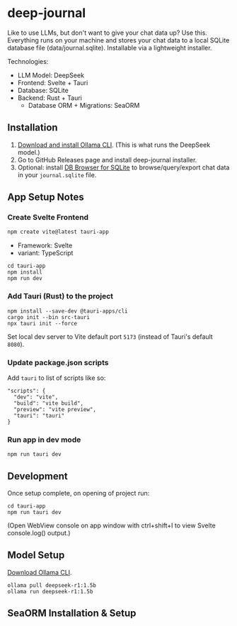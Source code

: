 # deep-journal
Like to use LLMs, but don't want to give your chat data up? Use this. Everything runs on your machine and stores your chat data to a local SQLite database file (data/journal.sqlite). Installable via a lightweight installer.

Technologies:
- LLM Model: DeepSeek
- Frontend: Svelte + Tauri
- Database: SQLite
- Backend: Rust + Tauri
  - Database ORM + Migrations: SeaORM
  
## Installation
1. [Download and install Ollama CLI](https://ollama.com/download). (This is what runs the DeepSeek model.)
2. Go to GitHub Releases page and install deep-journal installer.
3. Optional: install [DB Browser for SQLite](https://sqlitebrowser.org/) to browse/query/export chat data in your `journal.sqlite` file.

## App Setup Notes
### Create Svelte Frontend
```powershell
npm create vite@latest tauri-app
```
- Framework: Svelte
- variant: TypeScript

```
cd tauri-app
npm install
npm run dev
```
### Add Tauri (Rust) to the project
```
npm install --save-dev @tauri-apps/cli
cargo init --bin src-tauri
npx tauri init --force
```
Set local dev server to Vite default port `5173` (instead of Tauri's default `8080`).
### Update package.json scripts
Add `tauri` to list of scripts like so:
```
"scripts": {
  "dev": "vite",
  "build": "vite build",
  "preview": "vite preview",
  "tauri": "tauri"
}
```
### Run app in dev mode
```
npm run tauri dev
```

## Development
Once setup complete, on opening of project run:
```
cd tauri-app
npm run tauri dev
```
(Open WebView console on app window with ctrl+shift+I to view Svelte console.log() output.)

<!-- ## Development with WSL
Setup commands:

Set up WSL:
```powershell
wsl --install
wsl.exe -d Ubuntu
```

Install rustup for Rust lang:
```
curl --proto '=https' --tlsv1.2 -sSf https://sh.rustup.rs | sh
```

Install Node.js:
```
curl -o- https://raw.githubusercontent.com/nvm-sh/nvm/v0.40.3/install.sh | bash
\. "$HOME/.nvm/nvm.sh"
nvm install 22
```

Tauri+Svelte app initialization commands (set Identifier as `com.deep-journal.tauri-app` and package manager `npm`):
```
npm create tauri-app@latest tauri-app -- --template svelte
cd tauri-app
sudo apt update
sudo apt install build-essential
npm install
```

Run development server:
```
npm run tauri dev
``` -->

## Model Setup
[Download Ollama CLI](https://ollama.com/download).
```
ollama pull deepseek-r1:1.5b
ollama run deepseek-r1:1.5b
```

<!-- ## Diesel Installation & Setup
Install the following:
1. [Visual Studio Build Tools](https://visualstudio.microsoft.com/downloads/) (Tools for Visual Studio > Build Tools for Visual Studio). Select "Desktop development with C++" in the Visual Studio installer UI.
2. SQLite binaries with .lib files. To do that:

Build necessary SQLite files:
```powershell
cd C:\projects
git clone https://github.com/microsoft/vcpkg.git
cd vcpkg
.\bootstrap-vcpkg.bat
.\vcpkg install sqlite3:x64-windows

Now open Command Prompt and set env vars:
```cmd
set VCPKGRS_DYNAMIC=1
set LIBRARY_PATH=C:\projects\vcpkg\installed\x64-windows\lib;%LIBRARY_PATH%
set INCLUDE=C:\projects\vcpkg\installed\x64-windows\include;%INCLUDE%
```

Set these too (tell Rust where to find the libs):
```cmd
set LIB=C:\projects\vcpkg\installed\x64-windows\lib;%LIB%
set INCLUDE=C:\projects\vcpkg\installed\x64-windows\include;%INCLUDE%
```

Finally, after setting all the env vars above (don't restart or close Command Prompt, or env vars lost!) run the command to install the Diesel CLI:
```
cargo install diesel_cli --no-default-features --features sqlite --verbose
```

Once that completes successfully, do:
```
cd C:\projects\deep-journal\tauri-app\src-tauri
cargo add diesel --features sqlite
cargo add dotenvy # for env var handling; Diesel will look for DATABASE_URL variable in .env file for SQLite .sqlite file path
```

Add `tauri-app/src-tauri/.env` file with `DATABASE_URL=journal.sqlite`, and then run Diesel setup using Diesel CLI:
```
diesel setup
diesel migration generate init

``` -->
## SeaORM Installation & Setup
